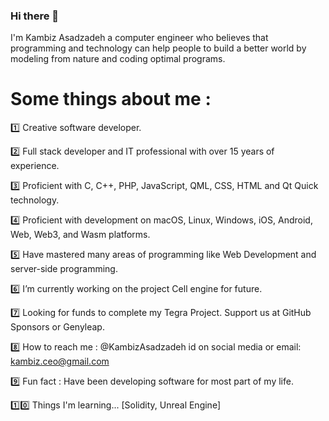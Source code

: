 ### Hi there 👋

I'm Kambiz Asadzadeh a computer engineer who believes that programming and technology can help people to build a better world by modeling from nature and coding optimal programs.

# Some things about me :

1️⃣ Creative software developer.

2️⃣ Full stack developer and IT professional with over 15 years of experience.

3️⃣ Proficient with C, C++, PHP, JavaScript, QML, CSS, HTML and Qt Quick technology.

4️⃣ Proficient with development on macOS, Linux, Windows, iOS, Android, Web, Web3, and Wasm platforms.

5️⃣ Have mastered many areas of programming like Web Development and server-side programming.

6️⃣ I’m currently working on the project Cell engine for future.

7️⃣ Looking for funds to complete my Tegra Project. Support us at GitHub Sponsors or Genyleap.

8️⃣ How to reach me : @KambizAsadzadeh id on social media or email: kambiz.ceo@gmail.com

9️⃣ Fun fact : Have been developing software for most part of my life.

1️⃣0️⃣ Things I'm learning... [Solidity, Unreal Engine]
